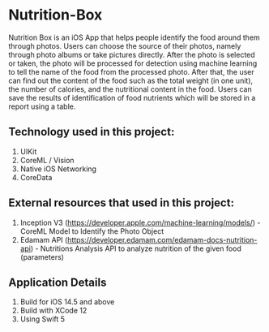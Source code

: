 # Nutrition-Box

Nutrition Box is an iOS App that helps people identify the food around them through photos. 
Users can choose the source of their photos, namely through photo albums or take pictures directly. 
After the photo is selected or taken, the photo will be processed for detection using machine learning to tell the name of the food from the processed photo. 
After that, the user can find out the content of the food such as the total weight (in one unit), the number of calories, and the nutritional content in the food. 
Users can save the results of identification of food nutrients which will be stored in a report using a table.

## Technology used in this project:

1. UIKit
2. CoreML / Vision
3. Native iOS Networking
4. CoreData

## External resources that used in this project:

1. Inception V3 (https://developer.apple.com/machine-learning/models/) - CoreML Model to Identify the Photo Object
2. Edamam API (https://developer.edamam.com/edamam-docs-nutrition-api) - Nutritions Analysis API to analyze nutrition of the given food (parameters)

## Application Details

1. Build for iOS 14.5 and above
2. Build with XCode 12
3. Using Swift 5
